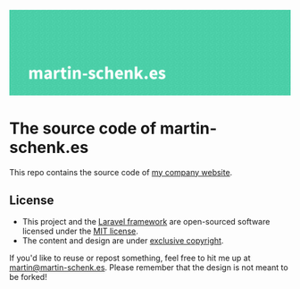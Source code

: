 ![](https://raw.githubusercontent.com/martinschenk/martin-schenk.es/master/martin-schenk.es-banner.png)

# The source code of martin-schenk.es

This repo contains the source code of [my company website](https://www.martin-schenk.es).

## License
- This project and the [Laravel framework](https://laravel.com/) are open-sourced software licensed under the [MIT license](https://choosealicense.com/licenses/mit/).
- The content and design are under [exclusive copyright](https://choosealicense.com/no-permission/).

If you'd like to reuse or repost something, feel free to hit me up at [martin@martin-schenk.es](mailto:martin@martin-schenk.es). Please remember that the design is not meant to be forked!
